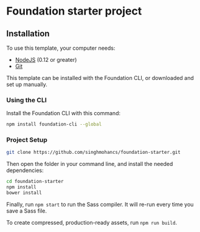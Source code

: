 # Foundation starter project

## Installation

To use this template, your computer needs:

- [NodeJS](https://nodejs.org/en/) (0.12 or greater)
- [Git](https://git-scm.com/)

This template can be installed with the Foundation CLI, or downloaded and set up manually.

### Using the CLI

Install the Foundation CLI with this command:

```bash
npm install foundation-cli --global
```

### Project Setup

```bash
git clone https://github.com/singhmohancs/foundation-starter.git
```

Then open the folder in your command line, and install the needed dependencies:

```bash
cd foundation-starter
npm install
bower install
```

Finally, run `npm start` to run the Sass compiler. It will re-run every time you save a Sass file.

To create compressed, production-ready assets, run `npm run build`.